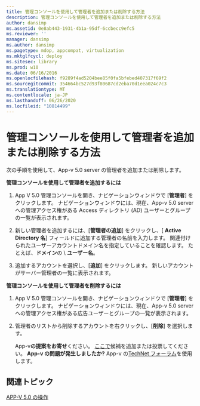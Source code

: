 ```yaml
---
title: 管理コンソールを使用して管理者を追加または削除する方法
description: 管理コンソールを使用して管理者を追加または削除する方法
author: dansimp
ms.assetid: 0e8ab443-1931-4b1a-95df-6ccbecc9efc5
ms.reviewer: ''
manager: dansimp
ms.author: dansimp
ms.pagetype: mdop, appcompat, virtualization
ms.mktglfcycl: deploy
ms.sitesec: library
ms.prod: w10
ms.date: 06/16/2016
ms.openlocfilehash: f9289f4ad5204bee85f0fa5bfebed407317f69f2
ms.sourcegitcommit: 354664bc527d93f80687cd2eba70d1eea024c7c3
ms.translationtype: MT
ms.contentlocale: ja-JP
ms.lasthandoff: 06/26/2020
ms.locfileid: "10814499"
---
```

# 管理コンソールを使用して管理者を追加または削除する方法


次の手順を使用して、App-v 5.0 server の管理者を追加または削除します。

**管理コンソールを使用して管理者を追加するには**

1.  App V 5.0 管理コンソールを開き、ナビゲーションウィンドウで [**管理者**] をクリックします。 ナビゲーションウィンドウには、現在、App-v 5.0 server への管理アクセス権がある Access ディレクトリ (AD) ユーザーとグループの一覧が表示されます。

2.  新しい管理者を追加するには、[**管理者の追加**] をクリックし、[ **Active Directory 名**] フィールドに追加する管理者の名前を入力します。 関連付けられたユーザーアカウントドメイン名を指定していることを確認します。 たとえば、**ドメイン**の  \\  **ユーザー名**。

3.  追加するアカウントを選択し、[**追加**] をクリックします。 新しいアカウントがサーバー管理者の一覧に表示されます。

**管理コンソールを使用して管理者を削除するには**

1.  App V 5.0 管理コンソールを開き、ナビゲーションウィンドウで [**管理者**] をクリックします。 ナビゲーションウィンドウには、現在、App-v 5.0 server への管理アクセス権がある広告ユーザーとグループの一覧が表示されます。

2.  管理者のリストから削除するアカウントを右クリックし、[**削除**] を選択します。

    App-v**の提案をお寄せ**ください。 [ここで](http://appv.uservoice.com/forums/280448-microsoft-application-virtualization)候補を追加または投票してください。 **App-v の問題が発生しましたか?** App-v の[TechNet フォーラム](https://social.technet.microsoft.com/Forums/home?forum=mdopappv)を使用します。

## 関連トピック


[APP-V 5.0 の操作](operations-for-app-v-50.md)

 

 





